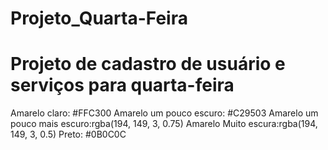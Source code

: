 # Projeto_Quarta-Feira
# Projeto de cadastro de usuário e serviços para quarta-feira


Amarelo claro: #FFC300
Amarelo um pouco escuro: #C29503
Amarelo um pouco mais escuro:rgba(194, 149, 3, 0.75)
Amarelo Muito escura:rgba(194, 149, 3, 0.5) 
Preto: #0B0C0C